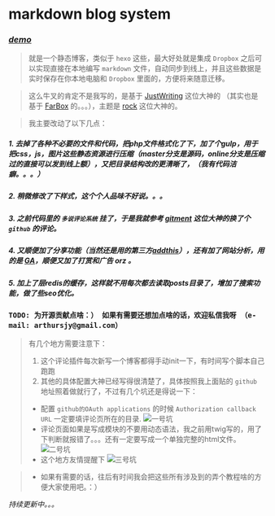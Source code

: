 # markdown blog system

### ***[demo](http://fsociety.cn)***

> 就是一个静态博客，类似于 `hexo` 这些，最大好处就是集成 `Dropbox` 之后可以实现直接在本地编写 `markdown` 文件，自动同步到线上，并且这些数据是实时保存在你本地电脑和 `Dropbox` 里面的，方便将来随意迁移。

> 这么牛叉的肯定不是我写的，是基于 [JustWriting](https://github.com/hjue/JustWriting) 这位大神的 （其实也是基于 [FarBox](https://www.farbox.com/) 的。。。），主题是 [rock](http://rock.farbox.com/) 这位大神的。

> 我主要改动了以下几点： 

##### 1. 去掉了各种不必要的文件和代码，把php文件格式化了下，加了个gulp，用于把css，js，图片这些静态资源进行压缩（master分支是源码，online分支是压缩过的直接可以发到线上额），又把目录结构改的更清晰了，（我有代码洁癖。。。）
##### 2. 稍微修改了下样式，这个个人品味不好说。。。
##### 3. 之前代码里的 `多说评论系统` 挂了，于是我就参考 [gitment](https://github.com/imsun/gitment) 这位大神的换了个 `github` 的评论。
##### 4. 又顺便加了分享功能（当然还是用的第三方[addthis](https://www.addthis.com/)），还有加了网站分析，用的是 [GA](https://analytics.google.com/)，顺便又加了打赏和广告 orz 。
##### 5. 加上了层redis的缓存，这样就不用每次都去读取posts目录了，增加了搜索功能，做了些seo优化。

### `TODO: 为开源贡献点啥：） 如果有需要还想加点啥的话，欢迎私信我呀 （e-mail: arthursjy@gmail.com）`

> 有几个地方需要注意下：
> 1. 这个评论插件每次新写一个博客都得手动init一下，有时间写个脚本自己跑跑
> 2. 其他的具体配置大神已经写得很清楚了，具体按照我上面贴的 `github` 地址照着做就行了，不过有几个坑还是得说一下：
> - 配置 `github的OAuth applications` 的时候 `Authorization callback URL` 一定要填评论页所在的目录.
![一号坑](http://oj6n9nf7i.bkt.clouddn.com/image/test/111111.png)
> - 评论页面如果是写成模块的不要用动态语法，我之前用twig写的，用了下判断就报错了。。。还有一定要写成一个单独完整的html文件。
![二号坑](http://oj6n9nf7i.bkt.clouddn.com/image/test/2222222.png)
> - 这个地方友情提醒下
![三号坑](http://oj6n9nf7i.bkt.clouddn.com/image/test/333333.png)

> - 如果有需要的话，往后有时间我会把这些所有涉及到的弄个教程啥的方便大家使用吧。：）

*持续更新中。。。*